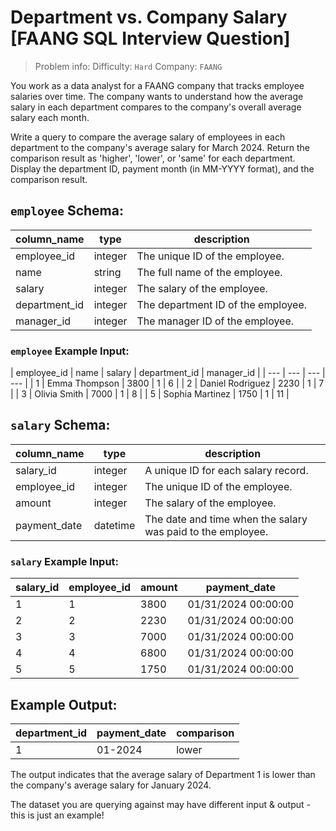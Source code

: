 # Department vs. Company Salary [FAANG SQL Interview Question]

> Problem info:
> Difficulty: `Hard`
> Company: `FAANG`

You work as a data analyst for a FAANG company that tracks employee salaries over time. The company wants to understand how the average salary in each department compares to the company's overall average salary each month.

Write a query to compare the average salary of employees in each department to the company's average salary for March 2024. Return the comparison result as 'higher', 'lower', or 'same' for each department. Display the department ID, payment month (in MM-YYYY format), and the comparison result.

## `employee` Schema:

| column_name | type | description |
| --- | --- | --- |
| employee_id | integer | The unique ID of the employee. |
| name | string | The full name of the employee. |
| salary | integer | The salary of the employee. |
| department_id | integer | The department ID of the employee. |
| manager_id | integer | The manager ID of the employee. |

### `employee` Example Input:

| employee_id | name | salary | department_id | manager_id |
| --- | --- | --- | --- |
| 1 | Emma Thompson | 3800 | 1 | 6 |
| 2 | Daniel Rodriguez | 2230 | 1 | 7 |
| 3 | Olivia Smith | 7000 | 1 | 8 |
| 5 | Sophia Martinez | 1750 | 1 | 11 |

## `salary` Schema:

| column_name | type | description |
| --- | --- | --- |
| salary_id | integer | A unique ID for each salary record. |
| employee_id | integer | The unique ID of the employee. |
| amount | integer | The salary of the employee. |
| payment_date | datetime | The date and time when the salary was paid to the employee. |

### `salary` Example Input:

| salary_id | employee_id | amount | payment_date |
| --- | --- | --- | --- |
| 1 | 1 | 3800 | 01/31/2024 00:00:00 |
| 2 | 2 | 2230 | 01/31/2024 00:00:00 |
| 3 | 3 | 7000 | 01/31/2024 00:00:00 |
| 4 | 4 | 6800 | 01/31/2024 00:00:00 |
| 5 | 5 | 1750 | 01/31/2024 00:00:00 |

## Example Output:

| department_id | payment_date | comparison |
| --- | --- | --- |
| 1 | 01-2024 | lower |

The output indicates that the average salary of Department 1 is lower than the company's average salary for January 2024.

The dataset you are querying against may have different input & output - this is just an example!